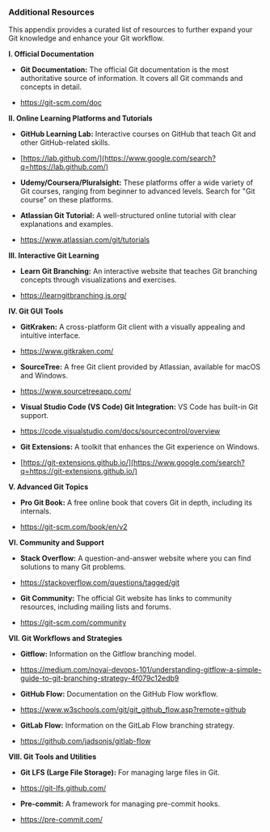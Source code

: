 ### Additional Resources

This appendix provides a curated list of resources to further expand your Git knowledge and enhance your Git workflow.

**I. Official Documentation**

-   **Git Documentation:** The official Git documentation is the most authoritative source of information. It covers all Git commands and concepts in detail.

-   <https://git-scm.com/doc>

**II. Online Learning Platforms and Tutorials**

-   **GitHub Learning Lab:** Interactive courses on GitHub that teach Git and other GitHub-related skills.

-   [https://lab.github.com/](https://www.google.com/search?q=https://lab.github.com/)

-   **Udemy/Coursera/Pluralsight:** These platforms offer a wide variety of Git courses, ranging from beginner to advanced levels. Search for "Git course" on these platforms.
-   **Atlassian Git Tutorial:** A well-structured online tutorial with clear explanations and examples.

-   <https://www.atlassian.com/git/tutorials>

**III. Interactive Git Learning**

-   **Learn Git Branching:** An interactive website that teaches Git branching concepts through visualizations and exercises.

-   <https://learngitbranching.js.org/>

**IV. Git GUI Tools**

-   **GitKraken:** A cross-platform Git client with a visually appealing and intuitive interface.

-   <https://www.gitkraken.com/>

-   **SourceTree:** A free Git client provided by Atlassian, available for macOS and Windows.

-   <https://www.sourcetreeapp.com/>

-   **Visual Studio Code (VS Code) Git Integration:** VS Code has built-in Git support.

-   <https://code.visualstudio.com/docs/sourcecontrol/overview>

-   **Git Extensions:** A toolkit that enhances the Git experience on Windows.

-   [https://git-extensions.github.io/](https://www.google.com/search?q=https://git-extensions.github.io/)

**V. Advanced Git Topics**

-   **Pro Git Book:** A free online book that covers Git in depth, including its internals.

-   <https://git-scm.com/book/en/v2>

**VI. Community and Support**

-   **Stack Overflow:** A question-and-answer website where you can find solutions to many Git problems.

-   <https://stackoverflow.com/questions/tagged/git>

-   **Git Community:** The official Git website has links to community resources, including mailing lists and forums.

-   <https://git-scm.com/community>

**VII. Git Workflows and Strategies**

-   **Gitflow:** Information on the Gitflow branching model.

-   <https://medium.com/novai-devops-101/understanding-gitflow-a-simple-guide-to-git-branching-strategy-4f079c12edb9>

-   **GitHub Flow:** Documentation on the GitHub Flow workflow.

-   <https://www.w3schools.com/git/git_github_flow.asp?remote=github>

-   **GitLab Flow:** Information on the GitLab Flow branching strategy.

-   <https://github.com/jadsonjs/gitlab-flow>

**VIII. Git Tools and Utilities**

-   **Git LFS (Large File Storage):** For managing large files in Git.

-   <https://git-lfs.github.com/>

-   **Pre-commit:** A framework for managing pre-commit hooks.

-   <https://pre-commit.com/>


